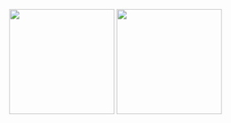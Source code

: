 <div dir="auto">
  <img style="height: 190px; max-width: 100%;" src="https://github-readme-stats.vercel.app/api?username=jaxdsout&amp;show_icons=true&amp;theme=chartreuse-dark&amp;rank_icon=github">
  <img style="height: 190px; max-width: 100%;" src="https://github-readme-stats.vercel.app/api/top-langs/?username=jaxdsout&layout=compact&count_private=true&theme=chartreuse-dark"">
</div>

